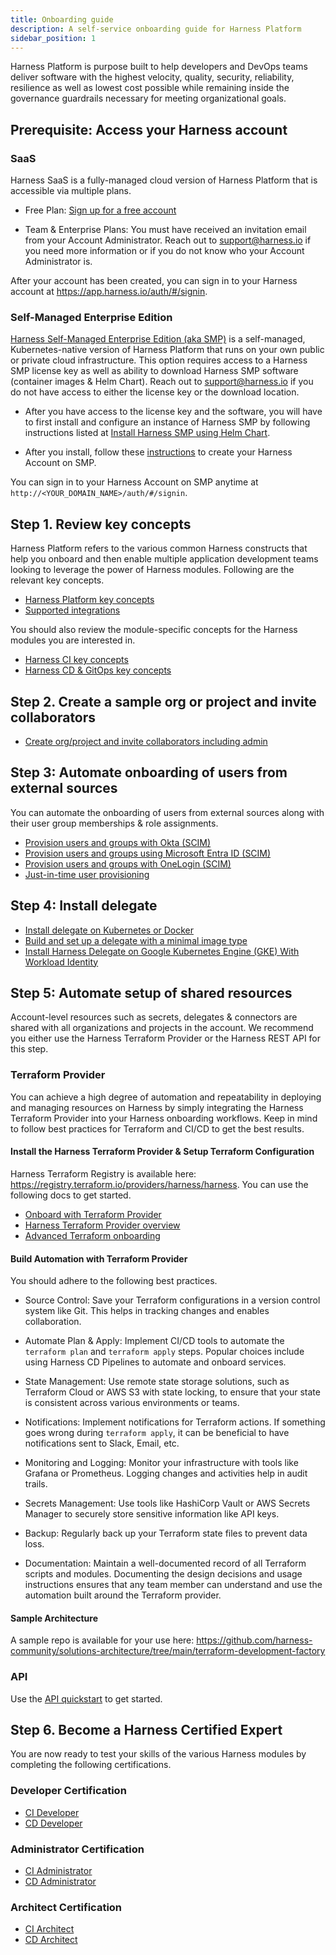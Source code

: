 ```yaml
---
title: Onboarding guide
description: A self-service onboarding guide for Harness Platform
sidebar_position: 1
---
```


Harness Platform is purpose built to help developers and DevOps teams deliver software with the highest velocity, quality, security, reliability, resilience as well as lowest cost possible while remaining inside the governance guardrails necessary for meeting organizational goals. 

## Prerequisite: Access your Harness account

### SaaS
Harness SaaS is a fully-managed cloud version of Harness Platform that is accessible via multiple plans.

- Free Plan: [Sign up for a free account](https://app.harness.io/auth/#/signup/?module=cd&utm_medium=harness-developer-hub)

- Team & Enterprise Plans: You must have received an invitation email from your Account Administrator. Reach out to [support@harness.io](mailto:support@harness.io) if you need more information or if you do not know who your Account Administrator is.

After your account has been created, you can sign in to your Harness account at https://app.harness.io/auth/#/signin.

### Self-Managed Enterprise Edition
[Harness Self-Managed Enterprise Edition (aka SMP)](/docs/self-managed-enterprise-edition/get-started/onboarding-guide) is a self-managed, Kubernetes-native version of Harness Platform that runs on your own public or private cloud infrastructure. This option requires access to a Harness SMP license key as well as ability to download Harness SMP software (container images & Helm Chart). Reach out to [support@harness.io](mailto:support@harness.io) if you do not have access to either the license key or the download location.

- After you have access to the license key and the software, you will have to first install and configure an instance of Harness SMP by following instructions listed at [Install Harness SMP using Helm Chart](/docs/self-managed-enterprise-edition/self-managed-helm-based-install/install-harness-self-managed-enterprise-edition-using-helm-ga).

- After you install, follow these [instructions](/docs/self-managed-enterprise-edition/get-started/onboarding-guide#create-your-harness-account) to create your Harness Account on SMP.

You can sign in to your Harness Account on SMP anytime at `http://<YOUR_DOMAIN_NAME>/auth/#/signin`.

## Step 1. Review key concepts

Harness Platform refers to the various common Harness constructs that help you onboard and then enable multiple application development teams looking to leverage the power of Harness modules. Following are the relevant key concepts.

- [Harness Platform key concepts](/docs/platform/get-started/key-concepts)
- [Supported integrations](/docs/platform/platform-whats-supported)

You should also review the module-specific concepts for the Harness modules you are interested in.

- [Harness CI key concepts](/docs/continuous-integration/get-started/key-concepts)
- [Harness CD & GitOps key concepts](/docs/continuous-delivery/get-started/key-concepts)

## Step 2. Create a sample org or project and invite collaborators

- [Create org/project and invite collaborators including admin](/docs/platform/organizations-and-projects/create-an-organization)

## Step 3: Automate onboarding of users from external sources 
You can automate the onboarding of users from external sources along with their user group memberships & role assignments. 

- [Provision users and groups with Okta (SCIM)](/docs/platform/role-based-access-control/provision-users-with-okta-scim)
- [Provision users and groups using Microsoft Entra ID (SCIM)](/docs/platform/role-based-access-control/provision-users-and-groups-using-azure-ad-scim)
- [Provision users and groups with OneLogin (SCIM)](/docs/platform/role-based-access-control/provision-users-and-groups-with-one-login-scim)
- [Just-in-time user provisioning](/docs/platform/role-based-access-control/provision-use-jit)

## Step 4: Install delegate 

- [Install delegate on Kubernetes or Docker](/tutorials/platform/install-delegate)
- [Build and set up a delegate with a minimal image type](/tutorials/platform/secure-delegate-default-to-minimal)
- [Install Harness Delegate on Google Kubernetes Engine (GKE) With Workload Identity](/tutorials/platform/gke-workload-identity)

## Step 5: Automate setup of shared resources 
Account-level resources such as secrets, delegates & connectors are shared with all organizations and projects in the account. We recommend you either use the Harness Terraform Provider or the Harness REST API for this step.

### Terraform Provider
You can achieve a high degree of automation and repeatability in deploying and managing resources on Harness by simply integrating the Harness Terraform Provider into your Harness onboarding workflows. Keep in mind to follow best practices for Terraform and CI/CD to get the best results.

#### Install the Harness Terraform Provider & Setup Terraform Configuration

Harness Terraform Registry is available here: https://registry.terraform.io/providers/harness/harness. You can use the following docs to get started.
- [Onboard with Terraform Provider](/tutorials/platform/onboard-terraform-provider/)
- [Harness Terraform Provider overview](/docs/platform/automation/terraform/harness-terraform-provider-overview/)
- [Advanced Terraform onboarding](/docs/platform/automation/terraform/advanced-terraform-onboarding)

#### Build Automation with Terraform Provider

You should adhere to the following best practices.
- Source Control: Save your Terraform configurations in a version control system like Git. This helps in tracking changes and enables collaboration.

- Automate Plan & Apply: Implement CI/CD tools to automate the `terraform plan` and `terraform apply` steps. Popular choices include using Harness CD Pipelines to automate and onboard services. 

- State Management: Use remote state storage solutions, such as Terraform Cloud or AWS S3 with state locking, to ensure that your state is consistent across various environments or teams.

- Notifications: Implement notifications for Terraform actions. If something goes wrong during `terraform apply`, it can be beneficial to have notifications sent to Slack, Email, etc.

- Monitoring and Logging: Monitor your infrastructure with tools like Grafana or Prometheus. Logging changes and activities help in audit trails.

- Secrets Management: Use tools like HashiCorp Vault or AWS Secrets Manager to securely store sensitive information like API keys.

- Backup: Regularly back up your Terraform state files to prevent data loss.

- Documentation: Maintain a well-documented record of all Terraform scripts and modules. Documenting the design decisions and usage instructions ensures that any team member can understand and use the automation built around the Terraform provider.

#### Sample Architecture

A sample repo is available for your use here:
https://github.com/harness-community/solutions-architecture/tree/main/terraform-development-factory

### API

Use the [API quickstart](/docs/platform/automation/api/api-quickstart) to get started.

## Step 6. Become a Harness Certified Expert
You are now ready to test your skills of the various Harness modules by completing the following certifications.

### Developer Certification

- [CI Developer](/certifications/continuous-integration?lvl=developer)
- [CD Developer](/certifications/continuous-delivery?lvl=developer)

### Administrator Certification

- [CI Administrator](/certifications/continuous-integration?lvl=administrator)
- [CD Administrator](/certifications/continuous-delivery?lvl=administrator)

### Architect Certification

- [CI Architect](/certifications/continuous-integration?lvl=architect)
- [CD Architect](/certifications/continuous-delivery?lvl=architect)